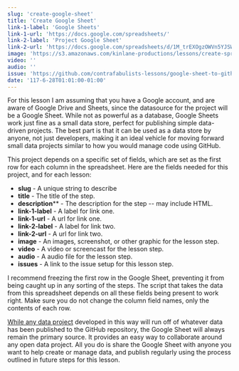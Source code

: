 ```yaml
---
slug: 'create-google-sheet'
title: 'Create Google Sheet'
link-1-label: 'Google Sheets'
link-1-url: 'https://docs.google.com/spreadsheets/'
link-2-label: 'Project Google Sheet'
link-2-url: 'https://docs.google.com/spreadsheets/d/1M_trEXOgzOWVn5YJSWfcXYQ7CXu3F3CS2Y-bKEaDUiE/pubhtml'
image: 'https://s3.amazonaws.com/kinlane-productions/lessons/create-spreadsheet.png'
video: ''
audio: ''
issue: 'https://github.com/contrafabulists-lessons/google-sheet-to-github-website/issues/3'
date: '117-6-28T01:01:00-01:00'
---
```

For this lesson I am assuming that you have a Google account, and are aware of Google Drive and Sheets, since the datasource for the project will be a Google Sheet. While not as powerful as a database, Google Sheets work just fine as a small data store, perfect for publishing simple data-driven projects. The best part is that it can be used as a data store by anyone, not just developers, making it an ideal vehicle for moving forward small data projects similar to how you would manage code using GitHub. 

This project depends on a specific set of fields, which are set as the first row for each column in the spreadsheet. Here are the fields needed for this project, and for each lesson:

- **slug** - A unique string to describe
- **title** - The title of the step.
- **description**** - The description for the step -- may include HTML.
- **link-1-label** - A label for link one.
- **link-1-url** - A url for link one.
- **link-2-label** - A label for link two.
- **link-2-url** - A url for link two.
- **image** - An images, screenshot, or other graphic for the lesson step.
- **video** - A video or screencast for the lesson step.
- **audio** - A audio file for the lesson step.
- **issues** - A link to the issue setup for this lesson step.

I recommend freezing the first row in the Google Sheet, preventing it from being caught up in any sorting of the steps. The script that takes the data from this spreadsheet depends on all these fields being present to work right. Make sure you do not change the column field names, only the contents of each row.

[While any data project](https://contrafabulists-toolbox.github.io/google-sheet-to-github-website/) developed in this way will run off of whatever data has been published to the GitHub repository, the Google Sheet will always remain the primary source. It provides an easy way to collaborate around any open data project. All you do is share the Google Sheet with anyone you want to help create or manage data, and publish regularly using the process outlined in future steps for this lesson.
